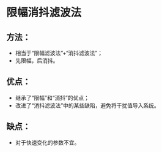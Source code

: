 # 限幅消抖滤波法

## 方法：

- 相当于“限幅滤波法”+“消抖滤波法”；
- 先限幅，后消抖。

## 优点：

- 继承了“限幅”和“消抖”的优点；
- 改进了“消抖滤波法”中的某些缺陷，避免将干扰值导入系统。

## 缺点：

- 对于快速变化的参数不宜。
